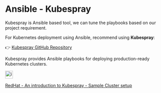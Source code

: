 # Ansible - Kubespray

Kubespray is Ansible based tool, we can tune the playbooks based on our project requirement.


For Kubernetes deployment using Ansible,  recommend  using **Kubespray**:

👉 [Kubespray GitHub Repository](https://github.com/kubernetes-sigs/kubespray)

Kubespray provides Ansible playbooks for deploying production-ready Kubernetes clusters.

<img width="25" height="25" alt="image" src="https://github.com/user-attachments/assets/f2aa495b-891c-4d99-9b0e-698e88732367" />

[RedHat - An introduction to Kubespray - Sample Cluster setup](https://www.redhat.com/en/blog/kubespray-deploy-kubernetes)

